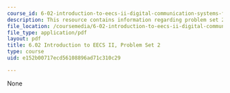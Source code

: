 ```yaml
---
course_id: 6-02-introduction-to-eecs-ii-digital-communication-systems-fall-2012
description: This resource contains information regarding problem set 2.
file_location: /coursemedia/6-02-introduction-to-eecs-ii-digital-communication-systems-fall-2012/e152b00717ecd56108896ad71c310c29_MIT6_02F12_ps2.pdf
file_type: application/pdf
layout: pdf
title: 6.02 Introduction to EECS II, Problem Set 2
type: course
uid: e152b00717ecd56108896ad71c310c29

---
```

None